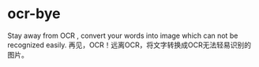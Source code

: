 # ocr-bye
Stay away from OCR , convert your words into image which can not be recognized easily. 再见，OCR！远离OCR，将文字转换成OCR无法轻易识别的图片。
